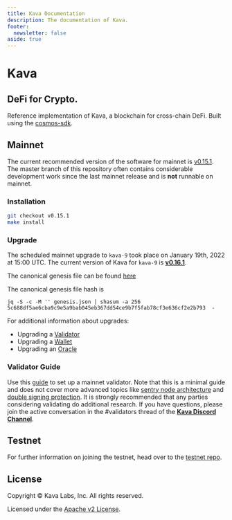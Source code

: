 ```yaml
---
title: Kava Documentation
description: The documentation of Kava.
footer:
  newsletter: false
aside: true
---
```


# Kava

## DeFi for Crypto.

Reference implementation of Kava, a blockchain for cross-chain DeFi. Built using the [cosmos-sdk](https://github.com/cosmos/cosmos-sdk).

## Mainnet

The current recommended version of the software for mainnet is [v0.15.1](https://github.com/Kava-Labs/kava/releases/tag/v0.15.1). The master branch of this repository often contains considerable development work since the last mainnet release and is __not__ runnable on mainnet.

### Installation

```bash
git checkout v0.15.1
make install
```

### Upgrade

The scheduled mainnet upgrade to `kava-9` took place on January 19th, 2022 at 15:00 UTC. The current version of Kava for `kava-9` is [__v0.16.1__](https://github.com/Kava-Labs/kava/releases/tag/v0.16.1).

The canonical genesis file can be found [here](https://github.com/Kava-Labs/launch/tree/master/kava-9)

The canonical genesis file hash is

```
jq -S -c -M '' genesis.json | shasum -a 256
5c688df5ae6cba9c9e5a9bab045eb367dd54ce9b7f5fab78cf3e636cf2e2b793  -
```

For additional information about upgrades:

- Upgrading a [Validator](https://github.com/Kava-Labs/kava/blob/master/docs/kava-8/upgrade_validator.md)
- Upgrading a [Wallet](https://github.com/Kava-Labs/kava/blob/master/docs//kava-8/upgrade_wallet.md)
- Upgrading an [Oracle](https://github.com/Kava-Labs/kava/blob/master/docs//kava-8/upgrade_oracle.md)

### Validator Guide

Use this [guide](https://github.com/Kava-Labs/kava/blob/master/docs/validator_guide.md) to set up a mainnet validator. Note that this is a minimal guide and does not cover more advanced topics like [sentry node architecture](https://github.com/stakefish/cosmos-validator-design) and [double signing protection](https://github.com/tendermint/tmkms). It is strongly recommended that any parties considering validating do additional research.  If you have questions, please join the active conversation in the #validators thread of the [__Kava Discord Channel__](https://discord.com/invite/kQzh3Uv).

## Testnet

For further information on joining the testnet, head over to the [testnet repo](https://github.com/Kava-Labs/kava-testnets).

## License

Copyright © Kava Labs, Inc. All rights reserved.

Licensed under the [Apache v2 License](LICENSE.md).
